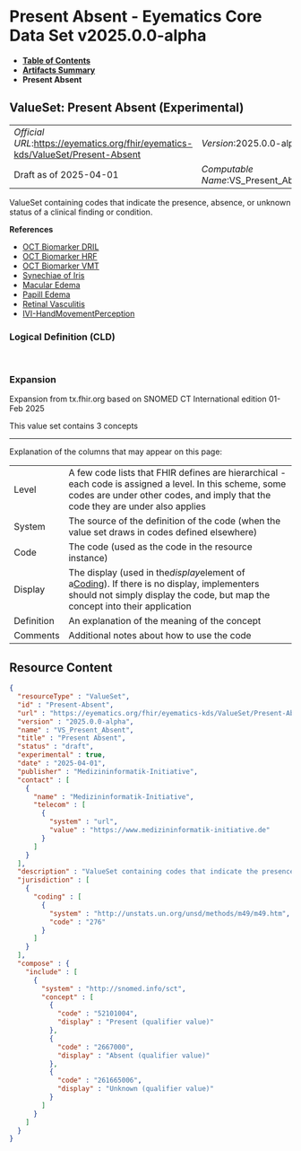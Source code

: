 # Present Absent - Eyematics Core Data Set v2025.0.0-alpha

* [**Table of Contents**](toc.md)
* [**Artifacts Summary**](artifacts.md)
* **Present Absent**

## ValueSet: Present Absent (Experimental) 

| | |
| :--- | :--- |
| *Official URL*:https://eyematics.org/fhir/eyematics-kds/ValueSet/Present-Absent | *Version*:2025.0.0-alpha |
| Draft as of 2025-04-01 | *Computable Name*:VS_Present_Absent |

 
ValueSet containing codes that indicate the presence, absence, or unknown status of a clinical finding or condition. 

 **References** 

* [OCT Biomarker DRIL](StructureDefinition-oct-dril.md)
* [OCT Biomarker HRF](StructureDefinition-oct-hrf.md)
* [OCT Biomarker VMT](StructureDefinition-oct-vmt.md)
* [Synechiae of Iris](StructureDefinition-IrisSynechiae.md)
* [Macular Edema](StructureDefinition-MacularEdema.md)
* [Papill Edema](StructureDefinition-PapillEdema.md)
* [Retinal Vasculitis](StructureDefinition-RetinalVasculitis.md)
* [IVI-HandMovementPerception](StructureDefinition-mii-eyematics-ivom-hand-movement-perception.md)

### Logical Definition (CLD)

 

### Expansion

Expansion from tx.fhir.org based on SNOMED CT International edition 01-Feb 2025

This value set contains 3 concepts

-------

 Explanation of the columns that may appear on this page: 

| | |
| :--- | :--- |
| Level | A few code lists that FHIR defines are hierarchical - each code is assigned a level. In this scheme, some codes are under other codes, and imply that the code they are under also applies |
| System | The source of the definition of the code (when the value set draws in codes defined elsewhere) |
| Code | The code (used as the code in the resource instance) |
| Display | The display (used in the*display*element of a[Coding](http://hl7.org/fhir/R4/datatypes.html#Coding)). If there is no display, implementers should not simply display the code, but map the concept into their application |
| Definition | An explanation of the meaning of the concept |
| Comments | Additional notes about how to use the code |



## Resource Content

```json
{
  "resourceType" : "ValueSet",
  "id" : "Present-Absent",
  "url" : "https://eyematics.org/fhir/eyematics-kds/ValueSet/Present-Absent",
  "version" : "2025.0.0-alpha",
  "name" : "VS_Present_Absent",
  "title" : "Present Absent",
  "status" : "draft",
  "experimental" : true,
  "date" : "2025-04-01",
  "publisher" : "Medizininformatik-Initiative",
  "contact" : [
    {
      "name" : "Medizininformatik-Initiative",
      "telecom" : [
        {
          "system" : "url",
          "value" : "https://www.medizininformatik-initiative.de"
        }
      ]
    }
  ],
  "description" : "ValueSet containing codes that indicate the presence, absence, or unknown status of a clinical finding or condition.",
  "jurisdiction" : [
    {
      "coding" : [
        {
          "system" : "http://unstats.un.org/unsd/methods/m49/m49.htm",
          "code" : "276"
        }
      ]
    }
  ],
  "compose" : {
    "include" : [
      {
        "system" : "http://snomed.info/sct",
        "concept" : [
          {
            "code" : "52101004",
            "display" : "Present (qualifier value)"
          },
          {
            "code" : "2667000",
            "display" : "Absent (qualifier value)"
          },
          {
            "code" : "261665006",
            "display" : "Unknown (qualifier value)"
          }
        ]
      }
    ]
  }
}

```
